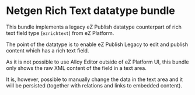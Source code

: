 # Netgen Rich Text datatype bundle

This bundle implements a legacy eZ Publish datatype counterpart of rich text field type (`ezrichtext`) from eZ Platform.

The point of the datatype is to enable eZ Publish Legacy to edit and publish content which has a rich text field.

As it is not possible to use Alloy Editor outside of eZ Platform UI, this bundle only shows the raw XML content of the field in a text area.

It is, however, possible to manually change the data in the text area and it will be persisted (together with relations and links to embedded content).
